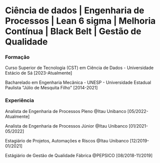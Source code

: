 #  Ciência de dados | Engenharia de Processos | Lean 6 sigma | Melhoria Contínua | Black Belt | Gestão de Qualidade 

### Formação
Curso Superior de Tecnologia (CST) em Ciência de Dados - Universidade Estácio de Sá [2023-Atualmente]

Bacharelado em Engenharia Mecânica - UNESP - Universidade Estadual Paulista "Júlio de Mesquita Filho" [2014-2021]

### Experiência
Analista de Engenharia de Processos Pleno @Itau Unibanco [05/2022-Atualmente]

Analista de Engenharia de Processos Júnior @Itau Unibanco [01/2021-05/2022]

Estagiário de Projetos, Automações e Riscos @Itau Unibanco [12/2019-01/2021]

Estágiário de Gestão de Qualidade Fábrica @PEPSICO [08/2018-11/2019]

 
